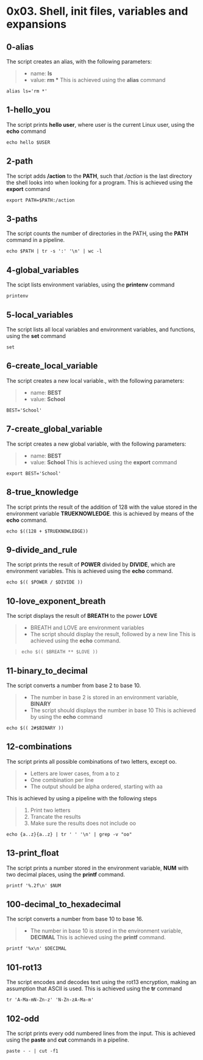 # 0x03. Shell, init files, variables and expansions

## 0-alias
The script creates an alias, with the following parameters:
> - name: __ls__
> - value: __rm *__
This is achieved using the **alias** command

`alias ls='rm *'`

## 1-hello_you 
The script prints **hello user**, where user is the current Linux user, using the **echo** command

`echo hello $USER`

## 2-path
The script adds **/action** to the **PATH**, such that */action* is the last directory the shell looks into when looking for a program. This is achieved using the **export** command

`export PATH=$PATH:/action`

## 3-paths
The script counts the number of directories in the PATH, using the **PATH** command in a pipeline.

`echo $PATH | tr -s ':' '\n' | wc -l`

## 4-global_variables
The scipt lists environment variables, using the **printenv** command

`printenv`

## 5-local_variables
The script lists all local variables and environment variables, and functions, using the **set** command

`set`

## 6-create_local_variable
The script creates a new local variable., with the following parameters:
> - name: __BEST__
> - value: __School__

`BEST='School'`

## 7-create_global_variable
The script creates a new global variable, with the following parameters:
> - name: __BEST__
> - value: __School__
This is achieved using the **export** command

`export BEST='School'`

## 8-true_knowledge
The script prints the result of the addition of 128 with the value stored in the environment variable **TRUEKNOWLEDGE**. this is achieved by means of the **echo** command.

`echo $((128 + $TRUEKNOWLEDGE))`

## 9-divide_and_rule
The script prints the result of **POWER** divided by **DIVIDE**, which are environment variables. This is achieved using the **echo** command.

`echo $(( $POWER / $DIVIDE ))`

## 10-love_exponent_breath
The script displays the result of **BREATH** to the power **LOVE**
> - BREATH and LOVE are environment variables
> - The script should display the result, followed by a new line
This is achieved using the **echo** command.

> `echo $(( $BREATH ** $LOVE ))`

## 11-binary_to_decimal
The script converts a number from base 2 to base 10.
> - The number in base 2 is stored in an environment variable, **BINARY**
> - The script should displays the number in base 10
This is achieved by using the **echo** command

`echo $(( 2#$BINARY ))`

## 12-combinations
The script prints all possible combinations of two letters, except oo.
> - Letters are lower cases, from a to z
> - One combination per line
> - The output should be alpha ordered, starting with aa

This is achieved by using a pipeline with the following steps
> 1. Print two letters
> 2. Trancate the results
> 3. Make sure the results does not include oo


`echo {a..z}{a..z} | tr ' ' '\n' | grep -v "oo"`

## 13-print_float
The script prints a number stored in the environment variable, **NUM** with two decimal places, using the **printf** command.

`printf '%.2f\n' $NUM`

## 100-decimal_to_hexadecimal
The script converts a number from base 10 to base 16.

> - The number in base 10 is stored in the environment variable, **DECIMAL**
This is achieved using the **printf** command.

`printf '%x\n' $DECIMAL`

## 101-rot13
The script encodes and decodes text using the rot13 encryption, making an assumption that ASCII is used. This is achieved using the **tr** command

`tr 'A-Ma-mN-Zn-z' 'N-Zn-zA-Ma-m'`

## 102-odd
The script prints every odd numbered lines from the input. This is achieved using the **paste** and **cut** commands in a pipeline.

`paste - - | cut -f1`